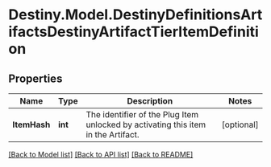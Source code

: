 # Destiny.Model.DestinyDefinitionsArtifactsDestinyArtifactTierItemDefinition

## Properties

Name | Type | Description | Notes
------------ | ------------- | ------------- | -------------
**ItemHash** | **int** | The identifier of the Plug Item unlocked by activating this item in the Artifact. | [optional] 

[[Back to Model list]](../README.md#documentation-for-models) [[Back to API list]](../README.md#documentation-for-api-endpoints) [[Back to README]](../README.md)

